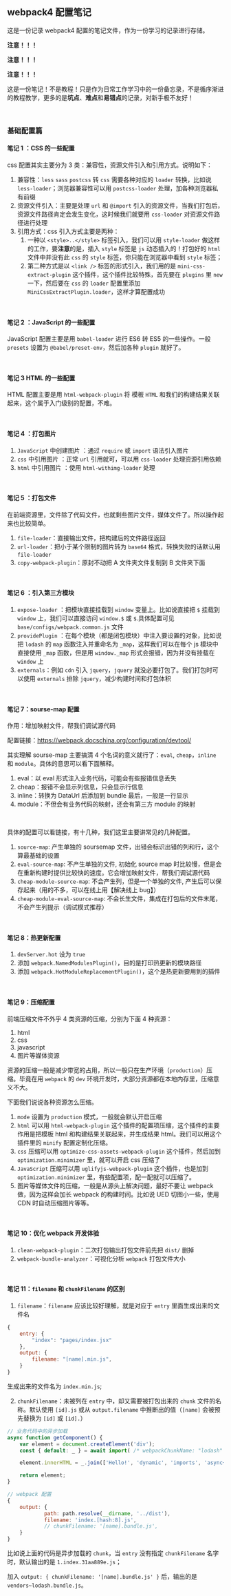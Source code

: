 ## webpack4 配置笔记

这是一份记录 webpack4 配置的笔记文件，作为一份学习的记录进行存储。

**注意！！！**

**注意！！！**

**注意！！！**

这是一份笔记！不是教程！只是作为日常工作学习中的一份备忘录，不是循序渐进的教程教学，更多的是**坑点**、**难点**和**易错点**的记录，对新手极不友好！

<br/>


### 基础配置篇

#### 笔记 1 ：CSS 的一些配置

css 配置其实主要分为 3 类：兼容性，资源文件引入和引用方式。说明如下：

1.  兼容性：`less` `sass` `postcss` 转 `css` 需要各种对应的 `loader` 转换，比如说 `less-loader`；浏览器兼容性可以用 `postcss-loader` 处理，加各种浏览器私有前缀
2.  资源文件引入：主要是处理 `url` 和 `@import` 引入的资源文件，当我们打包后，资源文件路径肯定会发生变化，这时候我们就要用 `css-loader` 对资源文件路径进行处理
3.  引用方式：css 引入方式主要是两种：
    1.  一种以 `<style>..</style>` 标签引入，我们可以用 `style-loader` 做这样的工作，要**注意**的是，插入 `style` 标签是 `js` 动态插入的！打包好的 `html` 文件中并没有此 `css` 的 `style` 标签，你只能在浏览器中看到 `style` 标签；
    2.  第二种方式是以 `<link />` 标签的形式引入，我们用的是 `mini-css-extract-plugin` 这个插件，这个插件比较特殊，首先要在 `plugins` 里 `new` 一下，然后要在 `css` 的 `loader` 配置里添加 `MiniCssExtractPlugin.loader`，这样才算配置成功


<br/>

#### 笔记 2 ：JavaScript 的一些配置

JavaScript 配置主要是用 `babel-loader` 进行 ES6 转 ES5 的一些操作。一般 `presets` 设置为 `@babel/preset-env`，然后加各种 `plugin` 就好了。


<br/>


#### 笔记 3 HTML 的一些配置

HTML 配置主要是用 `html-webpack-plugin` 将 模板 `HTML` 和我们的构建结果关联起来，这个属于入门级别的配置，不难。

<br/>


#### 笔记 4 ：打包图片

1.  `JavaScript` 中创建图片 ：通过 `require` 或 `import` 语法引入图片
2.  `css` 中引用图片 ：正常 `url` 引用就可，可以用 `css-loader` 处理资源引用依赖
3.  `html` 中引用图片 ：使用 `html-withimg-loader` 处理

<br/>


#### 笔记 5 ：打包文件

在前端资源里，文件除了代码文件，也就剩些图片文件，媒体文件了。所以操作起来也比较简单。

1.  `file-loader`：直接输出文件，把构建后的文件路径返回
2.  `url-loader`：把小于某个限制的图片转为 `base64` 格式，转换失败的话默认用 `file-loader`
3.  `copy-webpack-plugin`：原封不动把 A 文件夹文件复制到 B 文件夹下面

<br/>


#### 笔记 6 ：引入第三方模块
 
1.  `expose-loader` ：把模块直接挂载到 `window` 变量上。比如说直接把 `$` 挂载到 `window` 上，我们可以直接访问 `window.$` 或 `$`.具体配置可见 `base/configs/webpack.common.js` 文件
2.  `providePlugin` ：在每个模块（都是闭包模块）中注入要设置的对象，比如说把 `lodash` 的 `map` 函数注入并重命名为 `_map`，这样我们可以在每个 js 模块中直接使用 `_map` 函数，但是用 `window._map` 形式会报错，因为并没有挂载在 `window` 上
3.  `externals`：例如 `cdn` 引入 `jquery`，`jquery` 就没必要打包了。我们打包时可以使用 `externals` 排除 `jquery`，减少构建时间和打包体积 

<br/>

#### 笔记 7：sourse-map 配置


作用：增加映射文件，帮我们调试源代码

配置链接：https://webpack.docschina.org/configuration/devtool/

其实理解 sourse-map 主要搞清 4 个名词的意义就行了：`eval`, `cheap`，`inline` 和 `module`。具体的意思可以看下面解释。

1.  eval：以 eval 形式注入业务代码，可能会有些报错信息丢失
2.  cheap：报错不会显示列信息，只会显示行信息
3.  inline：转换为 DataUrl 后添加到 bundle 最后，一般是一行显示
4.  module：不但会有业务代码的映射，还会有第三方 module 的映射

<br/>


具体的配置可以看链接，有十几种，我们这里主要讲常见的几种配置。

1.  `source-map`: 产生单独的 soursemap 文件，出错会标识出错的列和行，这个算最基础的设置
2.  `eval-source-map`: 不产生单独的文件, 初始化 source map 时比较慢，但是会在重新构建时提供比较快的速度。它会增加映射文件，帮我们调试源代码
3.  `cheap-module-source-map`: 不会产生列，但是一个单独的文件, 产生后可以保存起来（用的不多，可以在线上用【解决线上 bug】）
4.  `cheap-module-eval-source-map`: 不会长生文件，集成在打包后的文件末尾，不会产生列提示（调试模式推荐）

<br/>

####  笔记 8：热更新配置

1.  `devServer.hot` 设为 `true`
2.  添加 `webpack.NamedModulesPlugin()`，目的是打印热更新的模块路径
3.  添加 `webpack.HotModuleReplacementPlugin()`，这个是热更新要用到的插件

<br/>

####  笔记 9：压缩配置

前端压缩文件不外乎 4 类资源的压缩，分别为下面 4 种资源：

1.  html
2.  css
3.  javascript
4.  图片等媒体资源

资源的压缩一般是减少带宽的占用，所以一般只在生产环境（`production`）压缩。毕竟在用 `webpack` 的 `dev` 环境开发时，大部分资源都在本地内存里，压缩意义不大。

下面我们说说各种资源怎么压缩。

1.  `mode` 设置为 `production` 模式，一般就会默认开启压缩
2.  `html` 可以用 `html-webpack-plugin` 这个插件的配置项压缩，这个插件的主要作用是把模板 html 和构建结果关联起来，并生成结果 html。我们可以用这个插件里的 `minify` 配置定制化压缩。
3.  `css` 压缩可以用 `optimize-css-assets-webpack-plugin` 这个插件，然后加到 `optimization.minimizer` 里，就可以开启 css 压缩了
4.  `JavaScript` 压缩可以用 `uglifyjs-webpack-plugin` 这个插件，也是加到 `optimization.minimizer` 里，有些配置项，配一配就可以压缩了。
5.  图片等媒体文件的压缩，一般是从源头上解决问题，最好不要让 webpack 做，因为这样会加长 webpack 的构建时间。比如说 UED 切图小一些，使用 CDN 时自动压缩图片等等。

<br/>

####  笔记 10：优化 webpack 开发体验

1.  `clean-webpack-plugin`：二次打包输出打包文件前先把 `dist/` 删掉
2.  `webpack-bundle-analyzer`：可视化分析 `webpack` 打包文件大小

<br/>

####  笔记 11：`filename` 和 `chunkFilename` 的区别

1.  `filename`：`filename` 应该比较好理解，就是对应于 `entry` 里面生成出来的文件名

```javascript
{
    entry: {
        "index": "pages/index.jsx"
    },
    output: {
        filename: "[name].min.js",
    }
}
```

生成出来的文件名为 `index.min.js`;

2.  `chunkFilename`：未被列在 `entry` 中，却又需要被打包出来的 `chunk` 文件的名称。默认使用 `[id].js` 或从 `output.filename` 中推断出的值（`[name]` 会被预先替换为 `[id]` 或 `[id].`）

```javascript
// 业务代码中的异步加载
async function getComponent() {
    var element = document.createElement('div');
    const { default: _ } = await import( /* webpackChunkName: "lodash" */ 'lodash');

    element.innerHTML = _.join(['Hello!', 'dynamic', 'imports', 'async+await'], ' ');

    return element;
}

// webpack 配置
{
    output: {
            path: path.resolve(__dirname, '../dist'),
            filename: 'index.[hash:8].js',
            // chunkFilename: '[name].bundle.js',
    }
}

```

比如说上面的代码是异步加载的 `chunk`，当 `entry` 没有指定 `chunkFilename` 名字时，默认输出的是 `1.index.31aa889e.js`；

加入 `output: { chunkFilename: '[name].bundle.js' }` 后，输出的是 `vendors~lodash.bundle.js`。
